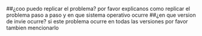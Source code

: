 ##¿coo puedo replicar el problema?
por favor explicanos como replicar el problema paso a paso y en que sistema operativo ocurre
##¿en que version de invie ocurre?
si este problema ocurre en todas las versiones por favor tambien mencionarlo
